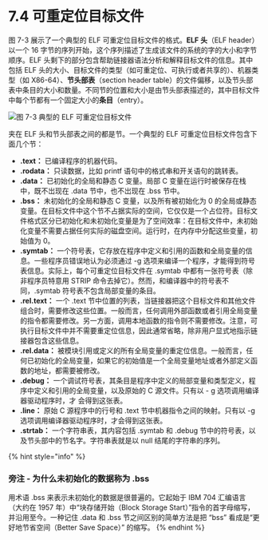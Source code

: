# 7.4 可重定位目标文件

图 7-3 展示了一个典型的 ELF 可重定位目标文件的格式。**ELF 头**（ELF header）以一个 16 字节的序列开始，这个序列描述了生成该文件的系统的字的大小和字节顺序。ELF 头剩下的部分包含帮助链接器语法分析和解释目标文件的信息。其中包括 ELF 头的大小、目标文件的类型（如可重定位、可执行或者共享的）、机器类型（如 X86-64）、**节头部表**（section header table）的文件偏移，以及节头部表中条目的大小和数量。不同节的位置和大小是由节头部表描述的，其中目标文件中每个节都有一个固定大小的**条目**（entry）。

![&#x56FE; 7-3 &#x5178;&#x578B;&#x7684; ELF &#x53EF;&#x91CD;&#x5B9A;&#x4F4D;&#x76EE;&#x6807;&#x6587;&#x4EF6;](../../.gitbook/assets/0703-dian-xing-de-elf-ke-zhong-ding-wei-mu-biao-wen-jian-.png)

夹在 ELF 头和节头部表之间的都是节。一个典型的 ELF 可重定位目标文件包含下面几个节： 

* **.text：** 已编译程序的机器代码。
* **.rodata：** 只读数据，比如 printf 语句中的格式串和开关语句的跳转表。
* **.data：** 已初始化的全局和静态 C 变量。局部 C 变量在运行时被保存在栈中，既不岀现在 .data 节中，也不岀现在 .bss 节中。
* **.bss：** 未初始化的全局和静态 C 变量，以及所有被初始化为 0 的全局或静态变量。在目标文件中这个节不占据实际的空间，它仅仅是一个占位符。目标文件格式区分已初始化和未初始化变量是为了空间效率：在目标文件中，未初始化变量不需要占据任何实际的磁盘空间。运行时，在内存中分配这些变量，初始值为 0。
* **.symtab：** 一个符号表，它存放在程序中定义和引用的函数和全局变量的信息。一些程序员错误地认为必须通过 -g 选项来编译一个程序，才能得到符号表信息。实际上，每个可重定位目标文件在 .symtab 中都有一张符号表（除非程序员特意用 STRIP 命令去掉它）。然而，和编译器中的符号表不同，.symtab 符号表不包含局部变量的条目。
* **.rel.text：** 一个 .text 节中位置的列表，当链接器把这个目标文件和其他文件组合时，需要修改这些位置。一般而言，任何调用外部函数或者引用全局变量的指令都需要修改。另一方面，调用本地函数的指令则不需要修改。注意，可执行目标文件中并不需要重定位信息，因此通常省略，除非用户显式地指示链接器包含这些信息。
* **.rel.data：** 被模块引用或定义的所有全局变量的重定位信息。一般而言，任何已初始化的全局变量，如果它的初始值是一个全局变量地址或者外部定义函数的地址，都需要被修改。
* **.debug：** 一个调试符号表，其条目是程序中定义的局部变量和类型定义，程序中定义和引用的全局变量，以及原始的 C 源文件。只有以 - g 选项调用编译器驱动程序时，才 会得到这张表。
* **.line：** 原始 C 源程序中的行号和 .text 节中机器指令之间的映射。只有以 -g 选项调用编译器驱动程序时，才会得到这张表。
* **.strtab：** 一个字符串表，其内容包括 .symtab 和 .debug 节中的符号表，以及节头部中的节名字。字符串表就是以 null 结尾的字符串的序列。

{% hint style="info" %}
### 旁注 - 为什么未初始化的数据称为 .bss

用术语 .bss 来表示未初始化的数据是很普遍的。它起始于 IBM 704 汇编语言（大约在 1957 年）中“块存储开始（Block Storage Start）”指令的首字母缩写，并沿用至今。一种记住 .data 和 .bss 节之间区别的简单方法是把 “bss” 看成是“更好地节省空间（Better Save Space）” 的缩写。
{% endhint %}




